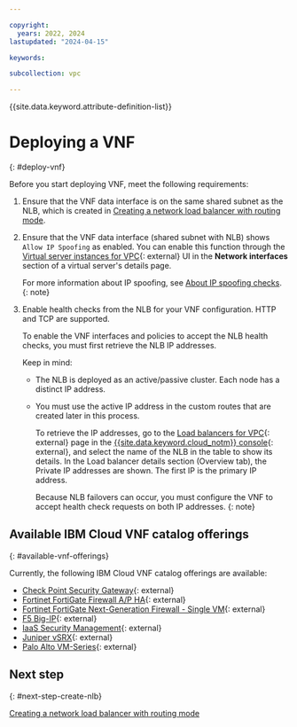 ```yaml
---

copyright:
  years: 2022, 2024
lastupdated: "2024-04-15"

keywords:

subcollection: vpc

---
```


{{site.data.keyword.attribute-definition-list}}

# Deploying a VNF
{: #deploy-vnf}

Before you start deploying VNF, meet the following requirements:

1. Ensure that the VNF data interface is on the same shared subnet as the NLB, which is created in [Creating a network load balancer with routing mode](/docs/vpc?topic=vpc-deploy-nlb).
1. Ensure that the VNF data interface (shared subnet with NLB) shows `Allow IP Spoofing` as enabled. You can enable this function through the [Virtual server instances for VPC](https://cloud.ibm.com/vpc-ext){: external} UI in the **Network interfaces** section of a virtual server's details page.

   For more information about IP spoofing, see [About IP spoofing checks](/docs/vpc?topic=vpc-ip-spoofing-about).
   {: note}

1. Enable health checks from the NLB for your VNF configuration. HTTP and TCP are supported.

   To enable the VNF interfaces and policies to accept the NLB health checks, you must first retrieve the NLB IP addresses.

   Keep in mind:

   * The NLB is deployed as an active/passive cluster. Each node has a distinct IP address.
   * You must use the active IP address in the custom routes that are created later in this process.

      To retrieve the IP addresses, go to the [Load balancers for VPC](/vpc-ext/network/loadBalancers){: external} page in the [{{site.data.keyword.cloud_notm}} console](/login){: external}, and select the name of the NLB in the table to show its details. In the Load balancer details section (Overview tab), the Private IP addresses are shown. The first IP is the primary IP address.

      Because NLB failovers can occur, you must configure the VNF to accept health check requests on both IP addresses.
      {: note}

## Available IBM Cloud VNF catalog offerings
{: #available-vnf-offerings}

Currently, the following IBM Cloud VNF catalog offerings are available:

* [Check Point Security Gateway](/catalog/content/checkpoint-iaas-gw-ibm-vpc-1.0.7-9ed8dbde-2931-45f5-a7a7-0c90ce0d2686-global){: external}
* [Fortinet FortiGate Firewall A/P HA](/catalog/content/ibm-fortigate-AP-HA-terraform-deploy-5dd3e4ba-c94b-43ab-b416-c1c313479cec-global){: external}
* [Fortinet FortiGate Next-Generation Firewall - Single VM](/catalog/content/ibm-fortigate-terraform-deploy-1f878ca9-069f-42ca-9ed9-5b461d4d5231-global){: external}
* [F5 Big-IP](/catalog/content/ibmcloud_schematics_bigip_multinic_declared-1.0-d33f1544-e938-478a-b0dd-d883370f08d0-global){: external}
* [IaaS Security Management](/catalog/content/checkpoint-iaas-mgmt-ibm-vpc-1.0.7-9ea27a83-e5e7-43d9-9e8f-df8dd1befc5a-global){: external}
* [Juniper vSRX](/catalog/content/juniper-vsrx-catalog-deploy-1.4-dc1e707c-33dd-4321-b2a5-c22dbf0dd0ee-global){: external}
* [Palo Alto VM-Series](/catalog/content/ibmcloud-vmseries-1.9-6470816d-562d-4627-86a5-fe3ad4e94b30-global){: external}

## Next step
{: #next-step-create-nlb}

[Creating a network load balancer with routing mode](/docs/vpc?topic=vpc-deploy-nlb)

